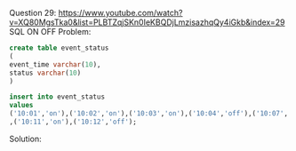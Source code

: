 Question 29:
https://www.youtube.com/watch?v=XQ80MgsTka0&list=PLBTZqjSKn0IeKBQDjLmzisazhqQy4iGkb&index=29
SQL ON OFF Problem:

```sql
create table event_status
(
event_time varchar(10),
status varchar(10)
)

insert into event_status
values
('10:01','on'),('10:02','on'),('10:03','on'),('10:04','off'),('10:07','on'),('10:08','on'),('10:09','off')
,('10:11','on'),('10:12','off');
```

Solution:
```sql

```